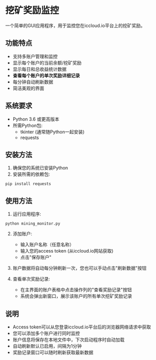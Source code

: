 # 挖矿奖励监控

一个简单的GUI应用程序，用于监控您在iccloud.io平台上的挖矿奖励。

## 功能特点

- 支持多账户管理和监控
- 显示每个账户的当前余额/挖矿奖励
- 显示每日和总收益统计数据
- **查看每个账户的单次奖励详细记录**
- 每分钟自动刷新数据
- 简洁美观的界面

## 系统要求

- Python 3.6 或更高版本
- 所需Python包:
  - tkinter (通常随Python一起安装)
  - requests

## 安装方法

1. 确保您的系统已安装Python
2. 安装所需的依赖包:

```
pip install requests
```

## 使用方法

1. 运行应用程序:

```
python mining_monitor.py
```

2. 添加账户:
   - 输入账户名称（任意名称）
   - 输入您的access token (从iccloud.io网站获取)
   - 点击"保存账户"

3. 账户数据将自动每分钟刷新一次，您也可以手动点击"刷新数据"按钮

4. 查看单次奖励记录:
   - 在主界面的账户表格中点击操作列的"查看奖励记录"按钮
   - 系统会弹出新窗口，展示该账户的所有单次挖矿奖励记录

## 说明

- Access token可以从您登录iccloud.io平台后的浏览器网络请求中获取
- 您可以添加多个账户进行同时监控
- 账户信息将保存在本地文件中，下次启动程序时自动加载
- 自动刷新默认已启用，间隔为1分钟
- 奖励记录窗口可以随时刷新获取最新数据 
